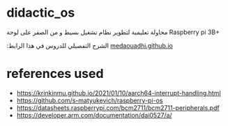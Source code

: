 # didactic_os
محاولة تعليمية لتطوير نظام تشغيل بسيط و من الصفر على لوحة 
Raspberry pi 3B+

 :الشرح التفصيلي للدروس في هذا الرابط 
[medaouadhi.github.io](https://medaouadhi.github.io)
# references used
- https://krinkinmu.github.io/2021/01/10/aarch64-interrupt-handling.html
- https://github.com/s-matyukevich/raspberry-pi-os
- https://datasheets.raspberrypi.com/bcm2711/bcm2711-peripherals.pdf
- https://developer.arm.com/documentation/dai0527/a/
